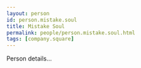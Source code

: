 ```yaml
---
layout: person
id: person.mistake.soul
title: Mistake Soul
permalink: people/person.mistake.soul.html
tags: [company.square]
---
```


Person details...